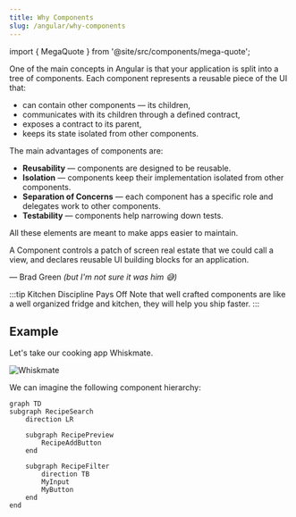 ```yaml
---
title: Why Components
slug: /angular/why-components
---
```


import { MegaQuote } from '@site/src/components/mega-quote';

One of the main concepts in Angular is that your application is split into a tree of components. Each component represents a reusable piece of the UI that:

- can contain other components — its children,
- communicates with its children through a defined contract,
- exposes a contract to its parent,
- keeps its state isolated from other components.

The main advantages of components are:

- **Reusability** — components are designed to be reusable.
- **Isolation** — components keep their implementation isolated from other components.
- **Separation of Concerns** — each component has a specific role and delegates work to other components.
- **Testability** — components help narrowing down tests.

All these elements are meant to make apps easier to maintain.

<MegaQuote>
  <p>
    A Component controls a patch of screen real estate that we could call a
    view, and declares reusable UI building blocks for an application.
  </p>
  <p>
    — Brad Green <i>(but I'm not sure it was him 😅)</i>
  </p>
</MegaQuote>

:::tip Kitchen Discipline Pays Off
Note that well crafted components are like a well organized fridge and kitchen, they will help you ship faster.
:::

## Example

Let's take our cooking app Whiskmate.

![Whiskmate](./whiskmate.png)

We can imagine the following component hierarchy:

```mermaid
graph TD
subgraph RecipeSearch
    direction LR

    subgraph RecipePreview
        RecipeAddButton
    end

    subgraph RecipeFilter
        direction TB
        MyInput
        MyButton
    end
end

```
